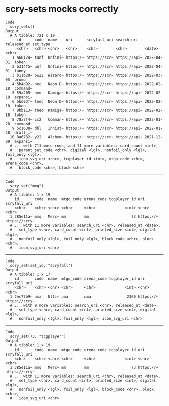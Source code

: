 # scry-sets mocks correctly

    Code
      scry_sets()
    Output
      # A tibble: 721 x 19
         id      code  name    uri      scryfall_uri search_uri   released_at set_type
         <chr>   <chr> <chr>   <chr>    <chr>        <chr>        <date>      <chr>   
       1 a60124~ tunf  Unfini~ https:/~ https://scr~ https://api~ 2022-04-01  token   
       2 b314f5~ unf   Unfini~ https:/~ https://scr~ https://api~ 2022-04-01  funny   
       3 b11b28~ pw22  Wizard~ https:/~ https://scr~ https://api~ 2022-03-05  promo   
       4 5b4d92~ nec   Neon D~ https:/~ https://scr~ https://api~ 2022-02-18  command~
       5 59a205~ neo   Kamiga~ https:/~ https://scr~ https://api~ 2022-02-18  expansi~
       6 5bd03f~ tnec  Neon D~ https:/~ https://scr~ https://api~ 2022-02-18  token   
       7 8bb113~ tneo  Kamiga~ https:/~ https://scr~ https://api~ 2022-02-18  token   
       8 78a7f4~ cc2   Comman~ https:/~ https://scr~ https://api~ 2022-01-28  command~
       9 5c1638~ dbl   Innist~ https:/~ https://scr~ https://api~ 2022-01-28  draft_i~
      10 8a6732~ y22   Alchem~ https:/~ https://scr~ https://api~ 2021-12-09  expansi~
      # ... with 711 more rows, and 11 more variables: card_count <int>,
      #   parent_set_code <chr>, digital <lgl>, nonfoil_only <lgl>, foil_only <lgl>,
      #   icon_svg_uri <chr>, tcgplayer_id <int>, mtgo_code <chr>, arena_code <chr>,
      #   block_code <chr>, block <chr>

---

    Code
      scry_set("mmq")
    Output
      # A tibble: 1 x 19
        id       code  name  mtgo_code arena_code tcgplayer_id uri       scryfall_uri 
        <chr>    <chr> <chr> <chr>     <chr>             <int> <chr>     <chr>        
      1 385e11a~ mmq   Merc~ mm        mm                   73 https://~ https://scry~
      # ... with 11 more variables: search_uri <chr>, released_at <date>,
      #   set_type <chr>, card_count <int>, printed_size <int>, digital <lgl>,
      #   nonfoil_only <lgl>, foil_only <lgl>, block_code <chr>, block <chr>,
      #   icon_svg_uri <chr>

---

    Code
      scry_set(set_id, "scryfall")
    Output
      # A tibble: 1 x 17
        id       code  name  mtgo_code arena_code tcgplayer_id uri       scryfall_uri 
        <chr>    <chr> <chr> <chr>     <chr>             <int> <chr>     <chr>        
      1 2ec77b9~ uma   Ulti~ uma       uma                2360 https://~ https://scry~
      # ... with 9 more variables: search_uri <chr>, released_at <date>,
      #   set_type <chr>, card_count <int>, printed_size <int>, digital <lgl>,
      #   nonfoil_only <lgl>, foil_only <lgl>, icon_svg_uri <chr>

---

    Code
      scry_set(73, "tcgplayer")
    Output
      # A tibble: 1 x 19
        id       code  name  mtgo_code arena_code tcgplayer_id uri       scryfall_uri 
        <chr>    <chr> <chr> <chr>     <chr>             <int> <chr>     <chr>        
      1 385e11a~ mmq   Merc~ mm        mm                   73 https://~ https://scry~
      # ... with 11 more variables: search_uri <chr>, released_at <date>,
      #   set_type <chr>, card_count <int>, printed_size <int>, digital <lgl>,
      #   nonfoil_only <lgl>, foil_only <lgl>, block_code <chr>, block <chr>,
      #   icon_svg_uri <chr>

